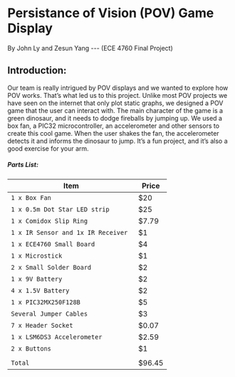# Persistance of Vision (POV) Game Display
By John Ly and Zesun Yang --- (ECE 4760 Final Project)


## Introduction:

Our team is really intrigued by POV displays and we wanted to explore how POV works. That’s what led us to this project. Unlike most POV projects we have seen on the internet that only plot static graphs, we designed a POV game that the user can interact with. The main character of the game is a green dinosaur, and it needs to dodge fireballs by jumping up. We used a box fan, a PIC32 microcontroller, an accelerometer and other sensors to create this cool game. When the user shakes the fan, the accelerometer detects it and informs the dinosaur to jump. It’s a fun project, and it’s also a good exercise for your arm.



##### Parts List:

Item  | Price |
| --- | --- |
| `1 x Box Fan` |$20 |
| `1 x 0.5m Dot Star LED strip ` | $25 |
| `1 x Comidox Slip Ring ` |$7.79 |
| `1 x IR Sensor and 1x IR Receiver ` |$1 |
| `1 x ECE4760 Small Board` |$4 |
| `1 x Microstick ` |$1 |
| `2 x Small Solder Board ` |$2 |
| `1 x 9V Battery ` |$2 |
| `4 x 1.5V Battery` |$2 |
| `1 x PIC32MX250F128B` |$5 |
| `Several Jumper Cables` |$3|
| `7 x Header Socket ` |$0.07 |
| `1 x LSM6DS3 Accelerometer` |$2.59 |
| `2 x Buttons` |$1 |
|  | |
| `Total ` |$96.45 |
